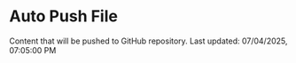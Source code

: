# Auto Push File

Content that will be pushed to GitHub repository.
Last updated: 07/04/2025, 07:05:00 PM